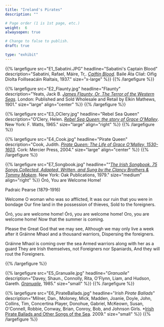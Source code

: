 ```yaml
---
title: "Ireland's Pirates"
description: ""

# Page order (1 is 1st page, etc.)
weight:  6
alwaysopen: true

# Change to false to publish.
draft: true

type: "exhibit"
---
```


{{% largefigure src="E1_Sabatini.JPG"
                headline="Sabatini's Captain Blood"
                description="Sabatini, Rafael, Máire, Tr,. *[Caiftín Blood](https://bc-primo.hosted.exlibrisgroup.com/primo-explore/fulldisplay?docid=ALMA-BC21368923980001021&context=L&vid=bclib_new&search_scope=lib_BURNS&tab=bcl_only&lang=en_US)*. Baile Áṫa Cliaṫ: Oifig Díolta Foillseaċáin Rialtais, 1937."
                size="x-large" %}}
{{% /largefigure %}}

{{% largefigure src="E2_Flaunty.jpg"
                headline="Flaunty"
                description="Yeats, Jack B. *[James Flaunty, Or, The Terror of the Western Seas](https://bc-primo.hosted.exlibrisgroup.com/primo-explore/fulldisplay?docid=ALMA-BC21344603000001021&context=L&vid=bclib_new&search_scope=lib_BURNS&tab=bcl_only&lang=en_US)*. London: Published and Sold Wholesale and Retail by Elkin Mathews, 1901." 
                size="large" align="center" %}}
{{% /largefigure %}}

{{% largefigure src="E3_OClery.jpg"
                headline="Rebel Sea Queen"
                description="O’Clery, Helen. *[Rebel Sea Queen: the story of Grace O'Malley](https://bc-primo.hosted.exlibrisgroup.com/primo-explore/fulldisplay?docid=ALMA-BC21328275280001021&context=L&vid=bclib_new&search_scope=bcl&tab=bcl_only&lang=en_US)*. New York: F. Watts, 1965." 
                size="large" align="right" %}}
{{% /largefigure %}}

{{% largefigure src="E4_Cook.jpg"
                headline="Pirate Queen"
                description="Cook, Judith. *[Pirate Queen: The Life of Grace O'Malley, 1530-1603](https://bc-primo.hosted.exlibrisgroup.com/primo-explore/fulldisplay?docid=ALMA-BC21323448510001021&context=L&vid=bclib_new&search_scope=lib_BURNS&tab=bcl_only&lang=en_US)*. Cork: Mercier Press, 2004." 
                size="large" align="center" %}}
{{% /largefigure %}}

{{% largefigure src="E7_Songbook.jpg"
                headline="“*[The Irish Songbook. 75 Songs Collected, Adapted, Written, and Sung by the Clancy Brothers & Tommy Makem](https://bc-primo.hosted.exlibrisgroup.com/primo-explore/fulldisplay?docid=ALMA-BC21315692330001021&context=L&vid=bclib_new&search_scope=lib_BURNS&tab=bcl_only&lang=en_US)*. New York: Oak Publications, 1979."
                size="medium"
                align="right" %}}
Óró, You are Welcome Home! 

Padraic Pearse (1879-1916)

Welcome O woman who was so afflicted, 
It was our ruin that you were in bondage 
Our fine land in the possession of thieves, 
Sold to the foreigners. 
  
Óró, you are welcome home!  Óró, you are welcome home! 
Oro, you are welcome home!  Now that the summer is coming. 
  
Please the Great God that we may see, 
Although we may only live a week after it 
Gráinne Mhaol and a thousand warriors, 
Dispersing the foreigners. 
  
Gráinne Mhaol is coming over the sea 
Armed warriors along with her as a guard 
They are Irish themselves, not Foreigners nor Spaniards, 
And they will rout the Foreigners. 

{{% /largefigure %}}

{{% largefigure src="E5_Granuaile.jpg"
                headline="*Granuaile*"
                description="Davey, Shaun., Connolly, Rita, O'Flynn, Liam, and Hudson, Gareth. *[Granuaile]( https://bc-primo.hosted.exlibrisgroup.com/primo-explore/fulldisplay?docid=ALMA-BC21364286420001021&context=L&vid=bclib_new&search_scope=bcl&tab=bcl_only&lang=en_US)*, 1985."
                size="small" %}}
{{% /largefigure %}}

{{% largefigure src="E6_PirateBallads.jpg"
                headline="*Irish Pirate Ballads*"
                description="Milner, Dan., Moloney, Mick, Madden, Joanie, Doyle, John, Collins, Tim, Concertina Player, Donohue, Gabriel, McKeown, Susan, O'Connell, Robbie, Conway, Brian, Conroy, Bob, and Johnson Girls. *[Irish Pirate Ballads and Other Songs of the Sea](https://bc-primo.hosted.exlibrisgroup.com/primo-explore/fulldisplay?docid=ALMA-BC21348345090001021&context=L&vid=bclib_new&search_scope=bcl&tab=bcl_only&lang=en_US). 2009."
                size="small" %}}
{{% /largefigure %}}